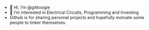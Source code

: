 - 👋 Hi, I’m @gitkoogie
- 👀 I’m interested in Electrical Circuits, Programming and Investing
- Github is for sharing personal projects and hopefully motvate some people to tinker themselves.
